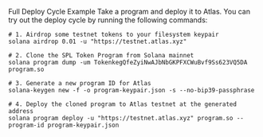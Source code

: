 Full Deploy Cycle Example
Take a program and deploy it to Atlas. You can try out the deploy cycle by running the following commands:
```
# 1. Airdrop some testnet tokens to your filesystem keypair
solana airdrop 0.01 -u "https://testnet.atlas.xyz"

# 2. Clone the SPL Token Program from Solana mainnet
solana program dump -um TokenkegQfeZyiNwAJbNbGKPFXCWuBvf9Ss623VQ5DA program.so

# 3. Generate a new program ID for Atlas
solana-keygen new -f -o program-keypair.json -s --no-bip39-passphrase

# 4. Deploy the cloned program to Atlas testnet at the generated address
solana program deploy -u "https://testnet.atlas.xyz" program.so --program-id program-keypair.json
```

